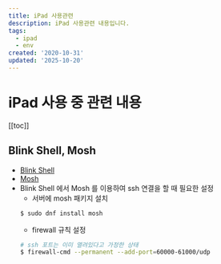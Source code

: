 ```yaml
---
title: iPad 사용관련
description: iPad 사용관련 내용입니다.
tags:
  - ipad
  - env
created: '2020-10-31'
updated: '2025-10-20'
---
```


# iPad 사용 중 관련 내용

<TagLinks />

[[toc]]

## Blink Shell, Mosh

- [Blink Shell](https://apps.apple.com/kr/app/blink-shell-mosh-ssh-client/id1156707581)
- [Mosh](https://mosh.org)
- Blink Shell 에서 Mosh 를 이용하여 ssh 연결을 할 때 필요한 설정
  - 서버에 mosh 패키지 설치
  ```bash
  $ sudo dnf install mosh
  ```
  - firewall 규칙 설정
  ```bash
  # ssh 포트는 이미 열려있다고 가정한 상태
  $ firewall-cmd --permanent --add-port=60000-61000/udp
  ```
